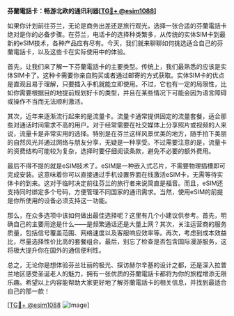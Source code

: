 **芬蘭電話卡：畅游北欧的通讯利器[[TG💪+ @esim1088](https://t.me/s/esim1088)]**

如果你计划前往芬兰，无论是商务出差还是旅行观光，选择一张合适的芬蘭電話卡绝对是你的必备步骤。在芬兰，电话卡的选择种类繁多，从传统的实体SIM卡到最新的eSIM技术，各种产品应有尽有。今天，我们就来聊聊如何挑选适合自己的芬蘭電話卡，以及这些卡在实际使用中的体验。

首先，让我们来了解一下芬蘭電話卡的主要类型。传统上，我们最熟悉的应该是实体SIM卡了。这种卡需要你亲自购买或者通过邮寄的方式获取。实体SIM卡的优点是直观且易于理解，只要插入手机就能立即使用。不过，它也有一定的局限性，比如你需要根据目的地提前规划好卡的类型，并且在某些情况下可能会因为语言障碍或操作不当而无法顺利激活。

其次，近年来逐渐流行起来的是流量卡。流量卡通常提供固定的流量套餐，适合那些对通话时间需求不高的用户。对于经常需要在社交媒体上分享照片或视频的人来说，流量卡是非常实用的选择。特别是在芬兰这样风景优美的地方，随手拍下美丽的自然风光并通过网络与朋友分享，无疑是一种享受。不过需要注意的是，流量卡的资费结构可能较为复杂，选择时要仔细阅读条款，避免不必要的额外费用。

最后不得不提的就是eSIM技术了。eSIM是一种嵌入式芯片，不需要物理插槽即可完成安装。这意味着你可以直接通过手机设置界面在线激活eSIM卡，无需等待实体卡的到来。这对于临时决定前往芬兰的旅行者来说简直是福音。而且，eSIM还支持同时绑定多个号码，方便管理不同国家的通讯需求。当然，使用eSIM的前提是你所使用的设备必须支持这一功能。

那么，在众多选项中该如何做出最佳选择呢？这里有几个小建议供参考。首先，明确自己的主要用途是什么——是频繁通话还是大量上网？其次，关注运营商的服务质量，包括信号覆盖范围、网络速度以及客服响应效率等。再次，考虑到成本效益比，尽量选择性价比高的套餐组合。最后，别忘了检查是否包含国际漫游服务，这将极大提升你在国外的通信便利性。

总之，无论你是想体验芬兰壮丽的极光、探访赫尔辛基的设计之都，还是深入拉普兰地区感受圣诞老人的魅力，拥有一张优质的芬蘭電話卡都将为你的旅程增添无限乐趣。希望以上内容能帮助大家更好地了解芬蘭電話卡的相关信息，并找到最适合自己的那一款！

[[TG💪+ @esim1088](https://t.me/s/esim1088) ![Image](https://i.postimg.cc/4NQfJmqS/Snipaste-2025-05-13-00-14-12.png)]